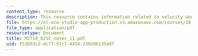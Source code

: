 ```yaml
---
content_type: resource
description: This resource contains information related to velocity and acceleration.
file: https://ol-ocw-studio-app-production.s3.amazonaws.com/courses/18-02sc-multivariable-calculus-fall-2010/f53b53c2dc7757c7445623020b135d4f_MIT18_02SC_notes_11.pdf
file_type: application/pdf
resourcetype: Document
title: MIT18_02SC_notes_11.pdf
uid: f53b53c2-dc77-57c7-4456-23020b135d4f
---
```

